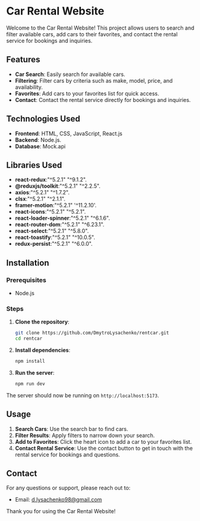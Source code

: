 # Car Rental Website

Welcome to the Car Rental Website! This project allows users to search and filter available cars, add cars to their favorites, and contact the rental service for bookings and inquiries.

## Features

- **Car Search**: Easily search for available cars.
- **Filtering**: Filter cars by criteria such as make, model, price, and availability.
- **Favorites**: Add cars to your favorites list for quick access.
- **Contact**: Contact the rental service directly for bookings and inquiries.

## Technologies Used

- **Frontend**: HTML, CSS, JavaScript, React.js
- **Backend**: Node.js.
- **Database**: Mock.api

## Libraries Used

- **react-redux**:"^5.2.1" "^9.1.2".
- **@reduxjs/toolkit**:"^5.2.1" "^2.2.5".
- **axios**:"^5.2.1" "^1.7.2".
- **clsx**:"^5.2.1" "^2.1.1".
- **framer-motion**:"^5.2.1" '^11.2.10'.
- **react-icons**:"^5.2.1" "^5.2.1".
- **react-loader-spinner**:"^5.2.1" "^6.1.6".
- **react-router-dom**:"^5.2.1" "^6.23.1".
- **react-select**:"^5.2.1" "^5.8.0".
- **react-toastify**:"^5.2.1" "^10.0.5".
- **redux-persist**:"^5.2.1" "^6.0.0".

## Installation

### Prerequisites

- Node.js

### Steps

1. **Clone the repository**:

   ```bash
   git clone https://github.com/DmytroLysachenko/rentcar.git
   cd rentcar
   ```

2. **Install dependencies**:

   ```bash
   npm install
   ```

3. **Run the server**:
   ```bash
   npm run dev
   ```

The server should now be running on `http://localhost:5173`.

## Usage

1. **Search Cars**: Use the search bar to find cars.
2. **Filter Results**: Apply filters to narrow down your search.
3. **Add to Favorites**: Click the heart icon to add a car to your favorites list.
4. **Contact Rental Service**: Use the contact button to get in touch with the rental service for bookings and questions.

## Contact

For any questions or support, please reach out to:

- Email: d.lysachenko98@gmail.com

Thank you for using the Car Rental Website!
